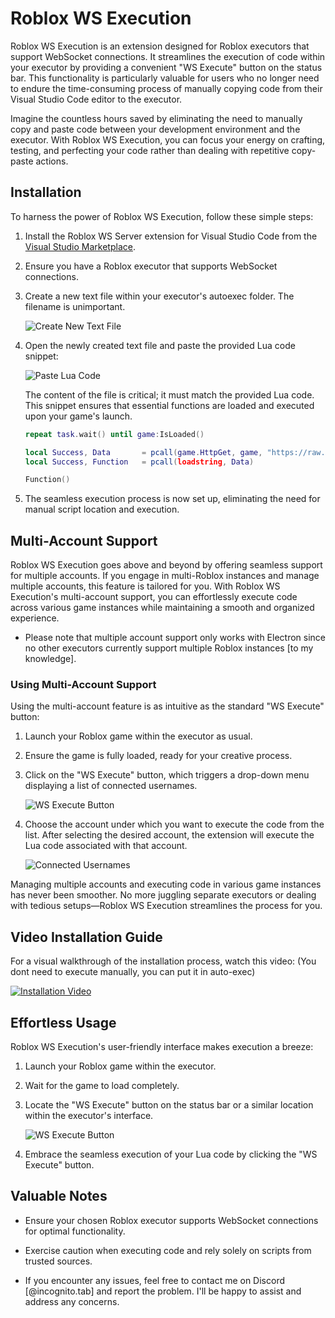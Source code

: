 # Roblox WS Execution

Roblox WS Execution is an extension designed for Roblox executors that support WebSocket connections. It streamlines the execution of code within your executor by providing a convenient "WS Execute" button on the status bar. This functionality is particularly valuable for users who no longer need to endure the time-consuming process of manually copying code from their Visual Studio Code editor to the executor.

Imagine the countless hours saved by eliminating the need to manually copy and paste code between your development environment and the executor. With Roblox WS Execution, you can focus your energy on crafting, testing, and perfecting your code rather than dealing with repetitive copy-paste actions.

## Installation

To harness the power of Roblox WS Execution, follow these simple steps:

1. Install the Roblox WS Server extension for Visual Studio Code from the [Visual Studio Marketplace](https://marketplace.visualstudio.com/items?itemName=incognito-developer.roblox-ws-server&ssr=false#version-history).

2. Ensure you have a Roblox executor that supports WebSocket connections.

3. Create a new text file within your executor's autoexec folder. The filename is unimportant.

   ![Create New Text File](https://i.imgur.com/rkpnrDq.png)

4. Open the newly created text file and paste the provided Lua code snippet:

   ![Paste Lua Code](https://i.imgur.com/wOYSx1f.png)

   The content of the file is critical; it must match the provided Lua code. This snippet ensures that essential functions are loaded and executed upon your game's launch.

   ```lua
   repeat task.wait() until game:IsLoaded()

   local Success, Data       = pcall(game.HttpGet, game, "https://raw.githubusercontent.com/lncoognito/Roblox-WS/main/Client.lua")
   local Success, Function   = pcall(loadstring, Data)

   Function()
   ```

5. The seamless execution process is now set up, eliminating the need for manual script location and execution.

## Multi-Account Support

Roblox WS Execution goes above and beyond by offering seamless support for multiple accounts. If you engage in multi-Roblox instances and manage multiple accounts, this feature is tailored for you. With Roblox WS Execution's multi-account support, you can effortlessly execute code across various game instances while maintaining a smooth and organized experience.

* Please note that multiple account support only works with Electron since no other executors currently support multiple Roblox instances [to my knowledge].

### Using Multi-Account Support

Using the multi-account feature is as intuitive as the standard "WS Execute" button:

1. Launch your Roblox game within the executor as usual.
2. Ensure the game is fully loaded, ready for your creative process.
3. Click on the "WS Execute" button, which triggers a drop-down menu displaying a list of connected usernames.

   ![WS Execute Button](https://i.imgur.com/ipzfCf2.png)

4. Choose the account under which you want to execute the code from the list. After selecting the desired account, the extension will execute the Lua code associated with that account.

   ![Connected Usernames](https://i.imgur.com/t7xmFi8.png)

Managing multiple accounts and executing code in various game instances has never been smoother. No more juggling separate executors or dealing with tedious setups—Roblox WS Execution streamlines the process for you.

## Video Installation Guide

For a visual walkthrough of the installation process, watch this video: (You dont need to execute manually, you can put it in auto-exec)

   [![Installation Video](https://img.youtube.com/vi/IT8jH5-UlI4/mqdefault.jpg)](https://youtu.be/NBw_424FKIY)

## Effortless Usage

Roblox WS Execution's user-friendly interface makes execution a breeze:

1. Launch your Roblox game within the executor.

2. Wait for the game to load completely.

3. Locate the "WS Execute" button on the status bar or a similar location within the executor's interface.

   ![WS Execute Button](https://i.imgur.com/ipzfCf2.png)

4. Embrace the seamless execution of your Lua code by clicking the "WS Execute" button.

## Valuable Notes

- Ensure your chosen Roblox executor supports WebSocket connections for optimal functionality.

- Exercise caution when executing code and rely solely on scripts from trusted sources.

- If you encounter any issues, feel free to contact me on Discord [@incognito.tab] and report the problem. I'll be happy to assist and address any concerns.
